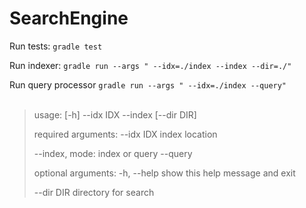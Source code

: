 # SearchEngine

Run tests: 
`gradle test`

Run indexer:
`gradle run --args " --idx=./index --index --dir=./"`

Run query processor 
`gradle run --args " --idx=./index --query"`
<br>
<br>
> usage: [-h] --idx IDX --index [--dir DIR]
> 
> required arguments:
>  --idx IDX   index location
>
>  --index,    mode: index or query
>  --query
>
>
> optional arguments:
>  -h, --help  show this help message and exit
>
>  --dir DIR   directory for search
